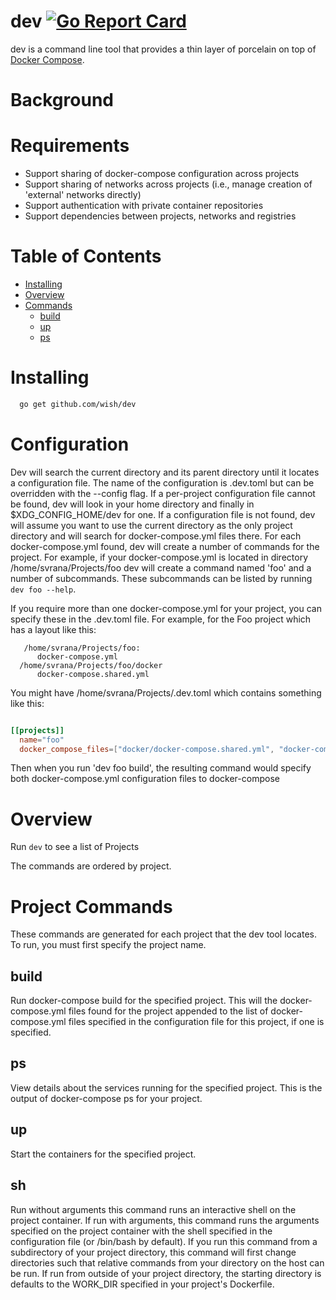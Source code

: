 # dev [![Go Report Card](https://goreportcard.com/badge/github.com/wish/dev)](https://goreportcard.com/report/github.com/wish/dev)

dev is a command line tool that provides a thin layer of porcelain on top of [Docker Compose](https://docs.docker.com/compose/).

# Background

# Requirements

 * Support sharing of docker-compose configuration across projects
 * Support sharing of networks across projects (i.e., manage creation of 'external' networks directly)
 * Support authentication with private container repositories
 * Support dependencies between projects, networks and registries

# Table of Contents
- [Installing](#installing)
- [Overview](#overview)
- [Commands](#commands)
  * [build](#build)
  * [up](#up)
  * [ps](#ps)

# Installing

```bash
  go get github.com/wish/dev
```

# Configuration

Dev will search the current directory and its parent directory until it locates a configuration file. The name of the configuration
is .dev.toml but can be overridden with the --config flag. If a per-project configuration file cannot be found, dev will look in
your home directory and finally in $XDG_CONFIG_HOME/dev for one. If a configuration file is not found, dev will assume you want to use the
current directory as the only project directory and will search for docker-compose.yml files there. For each docker-compose.yml
found, dev will create a number of commands for the project. For example, if your docker-compose.yml is located in directory /home/svrana/Projects/foo
dev will create a command named 'foo' and a number of subcommands. These subcommands can be listed by running `dev foo --help`.

If you require more than one docker-compose.yml for your project, you can specify these in the .dev.toml file. For example,
   for the Foo project which has a layout like this:

```
   /home/svrana/Projects/foo:
      docker-compose.yml
  /home/svrana/Projects/foo/docker
      docker-compose.shared.yml
```

You might have /home/svrana/Projects/.dev.toml which contains something like this:

 ```toml

 [[projects]]
   name="foo"
   docker_compose_files=["docker/docker-compose.shared.yml", "docker-compose.yml"]

 ```

Then when you run 'dev foo build', the resulting command would specify both docker-compose.yml configuration files to docker-compose



# Overview

Run `dev` to see a list of Projects

The commands are ordered by project.

# Project Commands

These commands are generated for each project that the dev tool locates. To run, you must first specify
the project name.

## build

Run docker-compose build for the specified project. This will the docker-compose.yml files found
for the project appended to the list of docker-compose.yml files specified in the configuration file
for this project, if one is specified.

## ps

View details about the services running for the specified project. This is the output of docker-compose ps
for your project.

## up

Start the containers for the specified project.

## sh

Run without arguments this command runs an interactive shell on the project container. If run with arguments,
this command runs the arguments specified on the project container with the shell specified in the configuration
file (or /bin/bash by default). If you run this command from a subdirectory of your project directory, this command
will first change directories such that relative commands from your directory on the host can be run. If run from
outside of your project directory, the starting directory is defaults to the WORK_DIR specified in your project's
Dockerfile.

